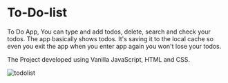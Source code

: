# To-Do-list
To Do App, You can type and add todos, delete, search and check your todos. The app basically shows todos. It's saving it to the local cache so even you exit the app when you enter app again you won't lose your todos.

The Project developed using Vanilla JavaScript, HTML and CSS.

![todolist](https://github.com/DolunayP/To-Do-list/assets/121766587/1ede5534-ccb6-4d27-bf14-e77166df869f)
